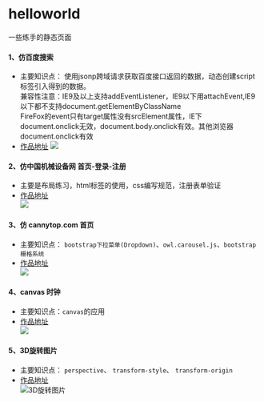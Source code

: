 # helloworld
一些练手的静态页面

#### 1、仿百度搜索<br>
* 主要知识点： 使用jsonp跨域请求获取百度接口返回的数据，动态创建script标签引入得到的数据。<br>
兼容性注意：IE9及以上支持addEventListener，IE9以下用attachEvent,IE9以下都不支持document.getElementByClassName<br>
FireFox的event只有target属性没有srcElement属性，IE下document.onclick无效，document.body.onclick有效。其他浏览器document.onclick有效<br>
* [作品地址](https://littelfei.github.io/helloworld/baidu.html)
![](https://littelfei.github.io/helloworld/image/baidu.png)<br>

#### 2、仿中国机械设备网 首页-登录-注册<br>
* 主要是布局练习，html标签的使用，css编写规范，注册表单验证<br>
* [作品地址](https://littelfei.github.io/helloworld/cnjxsb/index.html)<br>
![](https://littelfei.github.io/helloworld/image/cnjxsb.png)<br>

#### 3、仿 cannytop.com 首页 <br>
* 主要知识点： `bootstrap下拉菜单(Dropdown)`、`owl.carousel.js`、`bootstrap栅格系统`<br>
* [作品地址](https://littelfei.github.io/helloworld/cannytop/index.html)<br>
![](https://littelfei.github.io/helloworld/image/cannytop.png)<br>

#### 4、canvas 时钟 <br>
* 主要知识点：`canvas`的应用<br>
* [作品地址](https://littelfei.github.io/helloworld/clock/clock-canvas.html)<br>
![](https://littelfei.github.io/helloworld/image/canvas-clock.png)<br>

#### 5、3D旋转图片<br>
* 主要知识点： `perspective`、 `transform-style`、 `transform-origin`<br>
* [作品地址](https://littelfei.github.io/helloworld/3drotate.html)<br>
![3D旋转图片](https://littelfei.github.io/helloworld/image/3drotate.png)<br>

